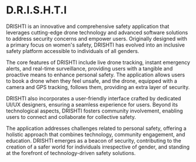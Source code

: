 # D.R.I.S.H.T.I

DRISHTI is an innovative and comprehensive safety application that leverages cutting-edge drone technology and advanced software solutions to address security concerns and empower users. Originally designed with a primary focus on women's safety, DRISHTI has evolved into an inclusive safety platform accessible to individuals of all genders.

The core features of DRISHTI include live drone tracking, instant emergency alerts, and real-time surveillance, providing users with a tangible and proactive means to enhance personal safety. The application allows users to book a drone when they feel unsafe, and the drone, equipped with a camera and GPS tracking, follows them, providing an extra layer of security.

DRISHTI also incorporates a user-friendly interface crafted by dedicated UI/UX designers, ensuring a seamless experience for users. Beyond its technological aspects, DRISHTI fosters community involvement, enabling users to connect and collaborate for collective safety.

The application addresses challenges related to personal safety, offering a holistic approach that combines technology, community engagement, and education. DRISHTI emerges as a beacon of security, contributing to the creation of a safer world for individuals irrespective of gender, and standing at the forefront of technology-driven safety solutions.
